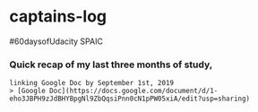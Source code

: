 # captains-log
#60daysofUdacity SPAIC

### Quick recap of my last three months of study, 
    linking Google Doc by September 1st, 2019
    > [Google Doc](https://docs.google.com/document/d/1-eho3JBPH9zJdBHYBpgNl9ZbQqsiPnn0cN1pPW05xiA/edit?usp=sharing)
